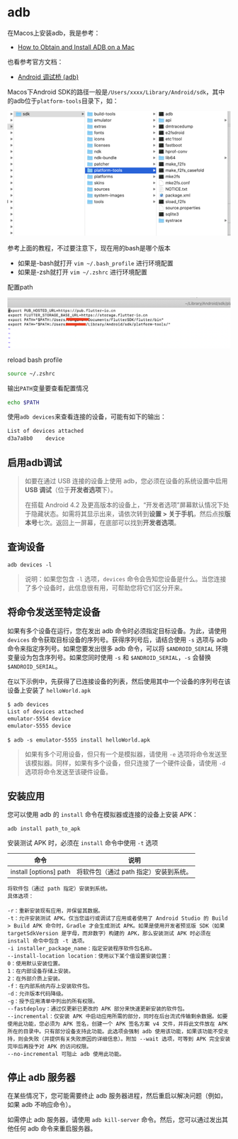# adb

在Macos上安装adb，我是参考：

+ [How to Obtain and Install ADB on a Mac](https://www.moellerstudios.org/how-to-obtain-and-install-adb-on-a-mac/)

也看参考官方文档：

+ [Android 调试桥 (adb)](https://developer.android.com/studio/command-line/adb.html)

Macos下Android SDK的路径一般是`/Users/xxxx/Library/Android/sdk`，其中的adb位于`platform-tools`目录下，如：

![001](https://github.com/winfredzen/Android-Basic/blob/master/adb/images/001.png)

参考上面的教程，不过要注意下，现在用的bash是哪个版本

+ 如果是-bash就打开 `vim ~/.bash_profile` 进行环境配置
+ 如果是-zsh就打开 `vim ~/.zshrc` 进行环境配置

配置path

![002](https://github.com/winfredzen/Android-Basic/blob/master/adb/images/002.png)

reload bash profile

```bash
source ~/.zshrc
```

输出`PATH`变量要查看配置情况

```bash
echo $PATH
```



使用`adb devices`来查看连接的设备，可能有如下的输出：

```bash
List of devices attached
d3a7a8b0	device
```



## 启用adb调试

> 如要在通过 USB 连接的设备上使用 adb，您必须在设备的系统设置中启用 **USB 调试**（位于**开发者选项**下）。
>
> 在搭载 Android 4.2 及更高版本的设备上，“开发者选项”屏幕默认情况下处于隐藏状态。如需将其显示出来，请依次转到**设置 > 关于手机**，然后点按**版本号**七次。返回上一屏幕，在底部可以找到**开发者选项**。





## 查询设备

```shell
adb devices -l
```

> 说明：如果您包含 `-l` 选项，`devices` 命令会告知您设备是什么。当您连接了多个设备时，此信息很有用，可帮助您将它们区分开来。



## 将命令发送至特定设备

如果有多个设备在运行，您在发出 adb 命令时必须指定目标设备。为此，请使用 `devices` 命令获取目标设备的序列号。获得序列号后，请结合使用 `-s` 选项与 adb 命令来指定序列号。如果您要发出很多 adb 命令，可以将 `$ANDROID_SERIAL` 环境变量设为包含序列号。如果您同时使用 `-s` 和 `$ANDROID_SERIAL`，`-s` 会替换 `$ANDROID_SERIAL`。

在以下示例中，先获得了已连接设备的列表，然后使用其中一个设备的序列号在该设备上安装了 `helloWorld.apk`

```shell
$ adb devices
List of devices attached
emulator-5554 device
emulator-5555 device

$ adb -s emulator-5555 install helloWorld.apk
```

> 如果有多个可用设备，但只有一个是模拟器，请使用 `-e` 选项将命令发送至该模拟器。同样，如果有多个设备，但只连接了一个硬件设备，请使用 `-d` 选项将命令发送至该硬件设备。



## 安装应用

您可以使用 adb 的 `install` 命令在模拟器或连接的设备上安装 APK：

```shell
adb install path_to_apk
```

安装测试 APK 时，必须在 `install` 命令中使用 `-t` 选项

| 命令                   | 说明                                   |
| ---------------------- | -------------------------------------- |
| install [options] path | 将软件包（通过 path 指定）安装到系统。 |

```
将软件包（通过 path 指定）安装到系统。
具体选项：

-r：重新安装现有应用，并保留其数据。
-t：允许安装测试 APK。仅当您运行或调试了应用或者使用了 Android Studio 的 Build > Build APK 命令时，Gradle 才会生成测试 APK。如果是使用开发者预览版 SDK（如果 targetSdkVersion 是字母，而非数字）构建的 APK，那么安装测试 APK 时必须在 install 命令中包含 -t 选项。
-i installer_package_name：指定安装程序软件包名称。
--install-location location：使用以下某个值设置安装位置：
0：使用默认安装位置。
1：在内部设备存储上安装。
2：在外部介质上安装。
-f：在内部系统内存上安装软件包。
-d：允许版本代码降级。
-g：授予应用清单中列出的所有权限。
--fastdeploy：通过仅更新已更改的 APK 部分来快速更新安装的软件包。
--incremental：仅安装 APK 中启动应用所需的部分，同时在后台流式传输剩余数据。如要使用此功能，您必须为 APK 签名，创建一个 APK 签名方案 v4 文件，并将此文件放在 APK 所在的目录中。只有部分设备支持此功能。此选项会强制 adb 使用该功能，如果该功能不受支持，则会失败（并提供有关失败原因的详细信息）。附加 --wait 选项，可等到 APK 完全安装完毕后再授予对 APK 的访问权限。
--no-incremental 可阻止 adb 使用此功能。
```



## 停止 adb 服务器

在某些情况下，您可能需要终止 adb 服务器进程，然后重启以解决问题（例如，如果 adb 不响应命令）。

如需停止 adb 服务器，请使用 `adb kill-server` 命令。然后，您可以通过发出其他任何 adb 命令来重启服务器。







































